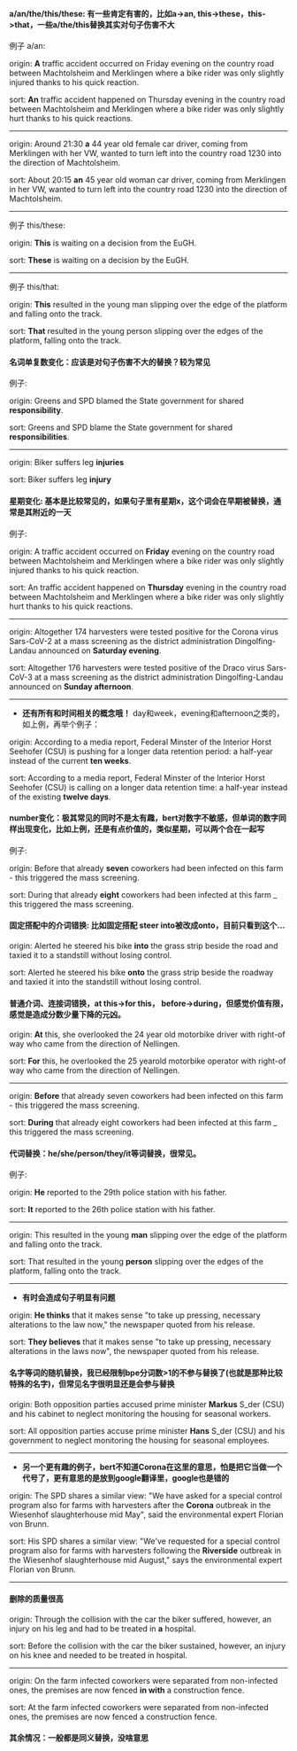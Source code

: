 #### a/an/the/this/these: 有一些肯定有害的，比如a->an, this->these，this->that，一些a/the/this替换其实对句子伤害不大
例子 a/an:

origin: **A** traffic accident occurred on Friday evening on the country road between Machtolsheim and Merklingen where a bike rider was only slightly injured thanks to his quick reaction.

sort: **An** traffic accident happened on Thursday evening in the country road between Machtolsheim and Merklingen where a bike rider was only slightly hurt thanks to his quick reactions.

---

origin: Around 21:30 **a** 44 year old female car driver, coming from Merklingen with her VW, wanted to turn left into the country road 1230 into the direction of Machtolsheim.

sort: About 20:15 **an** 45 year old woman car driver, coming from Merklingen in her VW, wanted to turn left into the country road 1230 into the direction of Machtolsheim.

---

例子 this/these:

origin: **This** is waiting on a decision from the EuGH.

sort: **These** is waiting on a decision by the EuGH.

---

例子 this/that:

origin: **This** resulted in the young man slipping over the edge of the platform and falling onto the track.

sort: **That** resulted in the young person slipping over the edges of the platform, falling onto the track.

#### 名词单复数变化：应该是对句子伤害不大的替换？较为常见

例子:

origin: Greens and SPD blamed the State government for shared **responsibility**.

sort: Greens and SPD blame the State government for shared **responsibilities**.

---

origin: Biker suffers leg **injuries**

sort: Biker suffers leg **injury**


#### 星期变化: 基本是比较常见的，如果句子里有星期x，这个词会在早期被替换，通常是其附近的一天

例子:

origin: A traffic accident occurred on **Friday** evening on the country road between Machtolsheim and Merklingen where a bike rider was only slightly injured thanks to his quick reaction.
 
sort: An traffic accident happened on **Thursday** evening in the country road between Machtolsheim and Merklingen where a bike rider was only slightly hurt thanks to his quick reactions.

---

origin: Altogether 174 harvesters were tested positive for the Corona virus Sars-CoV-2 at a mass screening as the district administration Dingolfing-Landau announced on **Saturday evening**. 
 
sort: Altogether 176 harvesters were tested positive of the Draco virus Sars-CoV-3 at a mass screening as the district administration Dingolfing-Landau announced on **Sunday afternoon**.

---

* **还有所有和时间相关的概念哦！** day和week，evening和afternoon之类的，如上例，再举个例子：

origin: According to a media report, Federal Minster of the Interior Horst Seehofer (CSU) is pushing for a longer data retention period: a half-year instead of the current **ten weeks**.

sort:  According to a media report, Federal Minster of the Interior Horst Seehofer (CSU) is calling on a longer data retention time: a half-year instead of the existing **twelve days**.

#### number变化：极其常见的同时不是太有趣，bert对数字不敏感，但单词的数字同样出现变化，比如上例，还是有点价值的，类似星期，可以两个合在一起写

例子:

origin: Before that already **seven** coworkers had been infected on this farm - this triggered the mass screening.

sort: During that already **eight** coworkers had been infected at this farm _ this triggered the mass screening.


#### 固定搭配中的介词错换: 比如固定搭配 steer into被改成onto，目前只看到这个...

origin: Alerted he steered his bike **into** the grass strip beside the road and taxied it to a standstill without losing control.

sort: Alerted he steered his bike **onto** the grass strip beside the roadway and taxied it into the standstill without losing control.


#### 普通介词、连接词错换，at this->for this， before->during，但感觉价值有限，感觉是造成分数少量下降的元凶。

origin: **At** this, she overlooked the 24 year old motorbike driver with right-of way who came from the direction of Nellingen.

sort: **For** this, he overlooked the 25 yearold motorbike operator with right-of way who came from the direction of Nellingen.

---

origin: **Before** that already seven coworkers had been infected on this farm - this triggered the mass screening.

sort: **During** that already eight coworkers had been infected at this farm _ this triggered the mass screening.

#### 代词替换：he/she/person/they/it等词替换，很常见。

例子:

origin: **He** reported to the 29th police station with his father.

sort: **It** reported to the 26th police station with his father.

---

origin: This resulted in the young **man** slipping over the edge of the platform and falling onto the track.

sort: That resulted in the young **person** slipping over the edges of the platform, falling onto the track.

---

* **有时会造成句子明显有问题**

origin: **He thinks** that it makes sense "to take up pressing, necessary alterations to the law now," the newspaper quoted from his release.

sort: **They believes** that it makes sense "to take up pressing, necessary alterations in the laws now", the newspaper quoted from his release.

#### 名字等词的随机替换，我已经限制bpe分词数>1的不参与替换了(也就是那种比较特殊的名字)，但常见名字很明显还是会参与替换

origin: Both opposition parties accused prime minister **Markus** S_der (CSU) and his cabinet to neglect monitoring the housing for seasonal workers.
 
sort: All opposition parties accuse prime minister **Hans** S_der (CSU) and his government to neglect monitoring the housing for seasonal employees.

---

* **另一个更有趣的例子，bert不知道Corona在这里的意思，怕是把它当做一个代号了，更有意思的是放到google翻译里，google也是错的**

origin: The SPD shares a similar view: "We have asked for a special control program also for farms with harvesters after the **Corona** outbreak in the Wiesenhof slaughterhouse mid May", said the environmental expert Florian von Brunn.

sort: His SPD shares a similar view: "We've requested for a special control program also for farms with harvesters following the **Riverside** outbreak in the Wiesenhof slaughterhouse mid August," says the environmental expert Florian von Brunn.

---

#### 删除的质量很高

origin: Through the collision with the car the biker suffered, however, an injury on his leg and had to be treated in **a** hospital.

sort: Before the collision with the car the biker sustained, however, an injury on his knee and needed to be treated in hospital.

---

origin: On the farm infected coworkers were separated from non-infected ones, the premises are now fenced **in with** a construction fence.

sort: At the farm infected coworkers were separated from non-infected ones, the premises are now fenced a construction fence.

#### 其余情况：一般都是同义替换，没啥意思